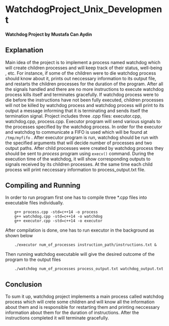 # WatchdogProject_Unix_Development
#### Watchdog Project by Mustafa Can Aydin


## Explanation


Main idea of the project is to implement a process named watchdog which will create children processes and will keep track of their status, well-being , etc. For instance, if some of the children were to die watchdog process should know about it, prints out neccessary information to its output file, and restarts the children processes for the duration of the program. After all the signals handled and there are no more instructions to execute watchdog process kills itself and terminates gracefully. If watchdog process were to die before the instructions have not been fully executed, children processes will not be killed by watchdog process and watchdog process will print to its output a message informing that it is terminating and sends itself the termination signal. Project includes three .cpp files: executor.cpp, watchdog.cpp, process.cpp. Executor program will send various signals to the processes specified by the watchdog process. In order for the executor and watchdog to communicate a FIFO is used which will be found at `/tmp/myfifo` . After executor program is run,  watchdog should be run with the specified arguments that will decide number of processes and two output paths. After child processes were created by watchdog process they should be sent to *process* program using `execv()` command. During the execution time of the watchdog, it will show corresponding outputs to signals received by its children processes. At the same time each child process will print neccessary information to process_output.txt file.  


## Compiling and Running 


In order to run program first one has to compile three *.cpp files into executable files individually.
~~~~~~~~~~~~~~~{.cpp}
    g++ process.cpp -std=c++14 -o process
    g++ watchdog.cpp -std=c++14 -o watchdog
    g++ executor.cpp -std=c++14 -o executor
~~~~~~~~~~~~~~~
After compilation is done, one has to run executor in the background as shown below 

~~~~~~~~~~~~~~~{.cpp}
    ./executor num_of_processes instruction_path/instructions.txt &
~~~~~~~~~~~~~~~
Then running watchdog executable will give the desired outcome of the program to the output files

~~~~~~~~~~~~~~~{.cpp}
    ./watchdog num_of_processes process_output.txt watchdog_output.txt
~~~~~~~~~~~~~~~
## Conclusion


To sum it up, watchdog project implements a main process called watchdog process which will crete some children and will know all the information about them and is responsible for restarting them and printing neccessary information about them for the duration of instructions. After the instructions completed it will terminate gracefully. 
